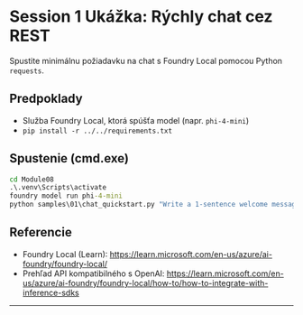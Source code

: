 <!--
CO_OP_TRANSLATOR_METADATA:
{
  "original_hash": "15ab280cc2acd8bbf545cc9a78a408bf",
  "translation_date": "2025-09-23T01:17:52+00:00",
  "source_file": "Module08/samples/01/README.md",
  "language_code": "sk"
}
-->
# Session 1 Ukážka: Rýchly chat cez REST

Spustite minimálnu požiadavku na chat s Foundry Local pomocou Python `requests`.

## Predpoklady
- Služba Foundry Local, ktorá spúšťa model (napr. `phi-4-mini`)
- `pip install -r ../../requirements.txt`

## Spustenie (cmd.exe)
```cmd
cd Module08
.\.venv\Scripts\activate
foundry model run phi-4-mini
python samples\01\chat_quickstart.py "Write a 1-sentence welcome message."
```

## Referencie
- Foundry Local (Learn): https://learn.microsoft.com/en-us/azure/ai-foundry/foundry-local/
- Prehľad API kompatibilného s OpenAI: https://learn.microsoft.com/en-us/azure/ai-foundry/foundry-local/how-to/how-to-integrate-with-inference-sdks

---

